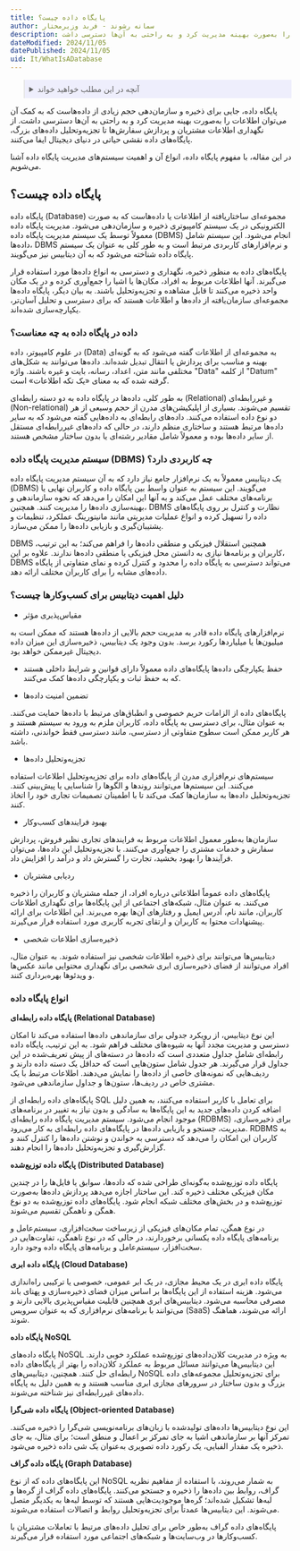 ```yaml
---
title: پایگاه داده چیست؟ 
author: سمانه رشوند - فربد وزیرمختار
description: پایگاه داده، جایی برای ذخیره و سازمان‌دهی حجم زیادی از داده‌هاست که به کمک آن می‌توان اطلاعات را به‌صورت بهینه مدیریت کرد و به راحتی به آن‌ها دسترسی داشت.
dateModified: 2024/11/05
datePublished: 2024/11/05
uid: It/WhatIsADatabase
---
```

<blockquote style="background-color:#eeeefc; padding:0.5rem">

<details>
  <summary>آنچه در این مطلب خواهید خواند</summary>
  <ul>
   <li>پایگاه داده چیست؟</li>
   <li>داده در پایگاه داده به چه معناست؟</li>
   <li>سیستم مدیریت پایگاه داده (DBMS) چه کاربردی دارد؟</li>
   <li>دلیل اهمیت دیتابیس برای کسب‌وکارها چیست؟</li>
   <li>انواع پایگاه داده</li>
  </ul>
</details>
</blockquote>

  پایگاه داده، جایی برای ذخیره و سازمان‌دهی حجم زیادی از داده‌هاست که به کمک آن می‌توان اطلاعات را به‌صورت بهینه مدیریت کرد و به راحتی به آن‌ها دسترسی داشت. از نگهداری اطلاعات مشتریان و پردازش سفارش‌ها تا تجزیه‌وتحلیل داده‌های بزرگ، پایگاه‌های داده نقشی حیاتی در دنیای دیجیتال ایفا می‌کنند.
  
  در این مقاله، با مفهوم پایگاه داده، انواع آن و اهمیت سیستم‌های مدیریت پایگاه داده  آشنا می‌شویم.
 
 ## پایگاه داده چیست؟

پایگاه داده (Database) مجموعه‌ای ساختاریافته از اطلاعات یا داده‌هاست که به صورت الکترونیکی در یک سیستم کامپیوتری ذخیره و سازمان‌دهی می‌شود. مدیریت پایگاه داده معمولاً توسط یک سیستم مدیریت پایگاه داده (DBMS) انجام می‌شود. این سیستم شامل داده‌ها، DBMS و نرم‌افزارهای کاربردی مرتبط است و به طور کلی به عنوان یک سیستم پایگاه داده شناخته می‌شود که به آن دیتابیس نیز می‌گویند.

پایگاه‌های داده به منظور ذخیره، نگهداری و دسترسی به انواع داده‌ها مورد استفاده قرار می‌گیرند. آنها اطلاعات مربوط به افراد، مکان‌ها یا اشیا را جمع‌آوری کرده و در یک مکان واحد ذخیره می‌کنند تا قابل مشاهده و تجزیه‌وتحلیل باشند. به بیان دیگر، پایگاه داده‌ها مجموعه‌ای سازمان‌یافته از داده‌ها و اطلاعات هستند که برای دسترسی و تحلیل آسان‌تر، یکپارچه‌سازی شده‌اند.

### داده در پایگاه داده به چه معناست؟

در علوم کامپیوتر، داده (Data) به مجموعه‌ای از اطلاعات گفته می‌شود که به گونه‌ای بهینه و مناسب برای پردازش یا انتقال تبدیل شده‌اند. داده‌ها می‌توانند به شکل‌های مختلفی مانند متن، اعداد، رسانه، بایت و غیره باشند. واژه "Data" از کلمه "Datum" گرفته شده که به معنای «یک تکه اطلاعات» است.

به طور کلی، داده‌ها در پایگاه داده به دو دسته رابطه‌ای (Relational) و غیررابطه‌ای (Non-relational) تقسیم می‌شوند. بسیاری از اپلیکیشن‌های مدرن از حجم وسیعی از هر دو نوع داده استفاده می‌کنند. داده‌های رابطه‌ای به داده‌هایی گفته می‌شود که به سایر داده‌ها مرتبط هستند و ساختاری منظم دارند، در حالی که داده‌های غیررابطه‌ای مستقل از سایر داده‌ها بوده و معمولاً شامل مقادیر رشته‌ای یا بدون ساختار مشخص هستند.

### سیستم مدیریت پایگاه داده (DBMS) چه کاربردی دارد؟

یک دیتابیس معمولاً به یک نرم‌افزار جامع نیاز دارد که به آن سیستم مدیریت پایگاه داده (DBMS) می‌گویند. این سیستم به عنوان واسط بین پایگاه داده و کاربران نهایی یا برنامه‌های مختلف عمل می‌کند و به آنها این امکان را می‌دهد که نحوه سازماندهی و بهینه‌سازی داده‌ها را مدیریت کنند. همچنین، DBMS نظارت و کنترل بر روی پایگاه‌های داده را تسهیل کرده و انواع عملیات مدیریتی مانند مانیتورینگ عملکرد، تنظیمات و پشتیبان‌گیری و بازیابی داده‌ها را ممکن می‌سازد.

DBMS همچنین استقلال فیزیکی و منطقی داده‌ها را فراهم می‌کند؛ به این ترتیب، کاربران و برنامه‌ها نیازی به دانستن محل فیزیکی یا منطقی داده‌ها ندارند. علاوه بر این، DBMS می‌تواند دسترسی به پایگاه داده را محدود و کنترل کرده و نمای متفاوتی از پایگاه‌ داده‌های مشابه را برای کاربران مختلف ارائه دهد.

### دلیل اهمیت دیتابیس برای کسب‌وکارها چیست؟

-	مقیاس‌پذیری مؤثر

 نرم‌افزارهای پایگاه داده قادر به مدیریت حجم بالایی از داده‌ها هستند که ممکن است به میلیون‌ها یا میلیاردها رکورد برسد. بدون وجود یک دیتابیس، ذخیره‌سازی این میزان داده دیجیتال غیرممکن خواهد بود.

- حفظ یکپارچگی داده‌ها
 پایگاه‌های داده معمولاً دارای قوانین و شرایط داخلی هستند که به حفظ ثبات و یکپارچگی داده‌ها کمک می‌کنند.

- تضمین امنیت داده‌ها

پایگاه‌های داده از الزامات حریم خصوصی و انطباق‌های مرتبط با داده‌ها حمایت می‌کنند. به عنوان مثال، برای دسترسی به پایگاه داده، کاربران ملزم به ورود به سیستم هستند و هر کاربر ممکن است سطوح متفاوتی از دسترسی، مانند دسترسی فقط خواندنی، داشته باشد.

-	تجزیه‌وتحلیل داده‌ها

 سیستم‌های نرم‌افزاری مدرن از پایگاه‌های داده برای تجزیه‌وتحلیل اطلاعات استفاده می‌کنند. این سیستم‌ها می‌توانند روندها و الگوها را شناسایی یا پیش‌بینی کنند. تجزیه‌وتحلیل داده‌ها به سازمان‌ها کمک می‌کند تا با اطمینان تصمیمات تجاری خود را اتخاذ کنند.

-	بهبود فرایندهای کسب‌وکار

سازمان‌ها به‌طور معمول اطلاعات مربوط به فرایندهای تجاری نظیر فروش، پردازش سفارش و خدمات مشتری را جمع‌آوری می‌کنند. با تجزیه‌وتحلیل این داده‌ها، می‌توان فرآیندها را بهبود بخشید، تجارت را گسترش داد و درآمد را افزایش داد.

-	ردیابی مشتریان

پایگاه‌های داده عموماً اطلاعاتی درباره افراد، از جمله مشتریان و کاربران را ذخیره می‌کنند. به عنوان مثال، شبکه‌های اجتماعی از این پایگاه‌ها برای نگهداری اطلاعات کاربران، مانند نام، آدرس ایمیل و رفتارهای آن‌ها بهره می‌برند. این اطلاعات برای ارائه پیشنهادات محتوا به کاربران و ارتقای تجربه کاربری مورد استفاده قرار می‌گیرند.

-	ذخیره‌سازی اطلاعات شخصی

 دیتابیس‌ها می‌توانند برای ذخیره اطلاعات شخصی نیز استفاده شوند. به عنوان مثال، افراد می‌توانند از فضای ذخیره‌سازی ابری شخصی برای نگهداری محتوایی مانند عکس‌ها و ویدئوها بهره‌برداری کنند.

### انواع پایگاه داده

**پایگاه داده رابطه‌ای (Relational Database)**

این نوع دیتابیس، از رویکرد جدولی برای سازماندهی داده‌ها استفاده می‌کند تا امکان دسترسی و مدیریت مجدد آنها به شیوه‌های مختلف فراهم شود. به این ترتیب، پایگاه داده رابطه‌ای شامل جداول متعددی است که داده‌ها در دسته‌های از پیش تعریف‌شده در این جداول قرار می‌گیرند. هر جدول شامل ستون‌هایی است که حداقل یک دسته داده دارند و ردیف‌هایی که نمونه‌های خاصی از داده‌ها را نمایش می‌دهند. اطلاعات مرتبط با یک مشتری خاص در ردیف‌ها، ستون‌ها و جداول سازماندهی می‌شود.

پایگاه‌های داده رابطه‌ای از SQL برای تعامل با کاربر استفاده می‌کنند، به همین دلیل اضافه کردن داده‌های جدید به این پایگاه‌ها به سادگی و بدون نیاز به تغییر در برنامه‌های موجود انجام می‌شود. سیستم مدیریت پایگاه داده رابطه‌ای (RDBMS) برای ذخیره‌سازی، مدیریت، جستجو و بازیابی داده‌ها در پایگاه‌های داده رابطه‌ای به کار می‌رود. RDBMS به کاربران این امکان را می‌دهد که دسترسی به خواندن و نوشتن داده‌ها را کنترل کنند و گزارش‌گیری و تجزیه‌وتحلیل داده‌ها را انجام دهند.

**پایگاه داده توزیع‌شده (Distributed Database)**

پایگاه داده توزیع‌شده به‌گونه‌ای طراحی شده که داده‌ها، سوابق یا فایل‌ها را در چندین مکان فیزیکی مختلف ذخیره کند. این ساختار اجازه می‌دهد پردازش داده‌ها به‌صورت توزیع‌شده و در بخش‌های مختلف شبکه انجام شود. پایگاه‌های داده توزیع‌شده به دو نوع همگن و ناهمگن تقسیم می‌شوند. 

در نوع همگن، تمام مکان‌های فیزیکی از زیرساخت سخت‌افزاری، سیستم‌عامل و برنامه‌های پایگاه داده یکسانی برخوردارند، در حالی که در نوع ناهمگن، تفاوت‌هایی در سخت‌افزار، سیستم‌عامل و برنامه‌های پایگاه داده وجود دارد.

**پایگاه داده ابری (Cloud Database)**

پایگاه داده ابری در یک محیط مجازی، در یک ابر عمومی، خصوصی یا ترکیبی راه‌اندازی می‌شود. هزینه استفاده از این پایگاه‌ها بر اساس میزان فضای ذخیره‌سازی و پهنای باند مصرفی محاسبه می‌شود. دیتابیس‌های ابری همچنین قابلیت مقیاس‌پذیری بالایی دارند و می‌توانند با برنامه‌های نرم‌افزاری که به عنوان سرویس (SaaS) ارائه می‌شوند، هماهنگ شوند.

**پایگاه داده NoSQL**

پایگاه داده‌های NoSQL به ویژه در مدیریت کلان‌داده‌های توزیع‌شده عملکرد خوبی دارند. این دیتابیس‌ها می‌توانند مسائل مربوط به عملکرد کلان‌داده را بهتر از پایگاه‌های داده رابطه‌ای حل کنند. همچنین، دیتابیس‌های NoSQL برای تجزیه‌وتحلیل مجموعه‌های داده بزرگ و بدون ساختار در سرورهای مجازی ابری مناسب هستند و به همین دلیل به پایگاه داده‌های غیررابطه‌ای نیز شناخته می‌شوند.

**پایگاه داده شی‌گرا (Object-oriented Database)**

این نوع دیتابیس‌ها داده‌های تولیدشده با زبان‌های برنامه‌نویسی شی‌گرا را ذخیره می‌کنند. تمرکز آنها بر سازماندهی اشیا به جای تمرکز بر اعمال و منطق است؛ برای مثال، به جای ذخیره یک مقدار الفبایی، یک رکورد داده تصویری به‌عنوان یک شی داده ذخیره می‌شود.

**پایگاه داده گراف (Graph Database)**

این پایگاه‌های داده که از نوع NoSQL به شمار می‌روند، با استفاده از مفاهیم نظریه گراف، روابط بین داده‌ها را ذخیره و جستجو می‌کنند. پایگاه‌های داده گراف از گره‌ها و لبه‌ها تشکیل شده‌اند؛ گره‌ها موجودیت‌هایی هستند که توسط لبه‌ها به یکدیگر متصل می‌شوند.
این دیتابیس‌ها عمدتاً برای تجزیه‌وتحلیل روابط و اتصالات استفاده می‌شوند.

پایگاه‌های داده گراف به‌طور خاص برای تحلیل داده‌های مرتبط با تعاملات مشتریان با کسب‌وکارها در وب‌سایت‌ها و شبکه‌های اجتماعی مورد استفاده قرار می‌گیرند.
